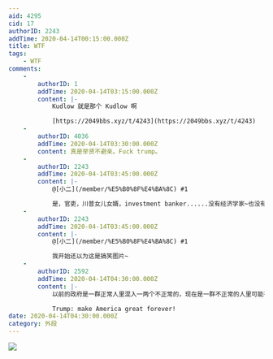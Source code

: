 ```yaml
---
aid: 4295
cid: 17
authorID: 2243
addTime: 2020-04-14T00:15:00.000Z
title: WTF
tags:
    - WTF
comments:
    -
        authorID: 1
        addTime: 2020-04-14T03:15:00.000Z
        content: |-
            Kudlow 就是那个 Kudlow 啊

            [https://2049bbs.xyz/t/4243](https://2049bbs.xyz/t/4243)
    -
        authorID: 4036
        addTime: 2020-04-14T03:30:00.000Z
        content: 真是举贤不避亲。Fuck trump。
    -
        authorID: 2243
        addTime: 2020-04-14T03:45:00.000Z
        content: |-
            @[小二](/member/%E5%B0%8F%E4%BA%8C) #1

            是，官吏，川普女儿女婿，investment banker......没有经济学家~也没有公共卫生专业人士~
    -
        authorID: 2243
        addTime: 2020-04-14T03:45:00.000Z
        content: |-
            @[小二](/member/%E5%B0%8F%E4%BA%8C) #1

            我开始还以为这是搞笑图片~
    -
        authorID: 2592
        addTime: 2020-04-14T04:30:00.000Z
        content: |-
            以前的政府是一群正常人里混入一两个不正常的，现在是一群不正常的人里可能有一两个正常的。

            Trump: make America great forever!
date: 2020-04-14T04:30:00.000Z
category: 外段
---
```


![](https://imgur.com/2HcSZkw.jpg)
